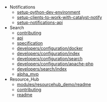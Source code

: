 - Notifications
  - [setup-python-dev-environment](notifications/setup-python-dev-environment)
  - [setup-clients-to-work-with-catalyst-notify](notifications/setup-clients-to-work-with-catalyst-notify)
  - [setup-notifications-api](notifications/setup-notifications-api)
- Search
  - [contributing](search/contributing)
  - [api](search/api)
  - [specification](search/specification)
  - [developers/configuration/docker](search/developers/configuration/docker)
  - [developers/configuration/index](search/developers/configuration/index)
  - [developers/configuration/search](search/developers/configuration/search)
  - [developers/configuration/apache-php](search/developers/configuration/apache-php)
  - [developers/search/index](search/developers/search/index)
  - [alpha_mvp](search/alpha_mvp)
- Resource_Hub
  - [modules/resourcehub_demo/readme](resource_hub/modules/resourcehub_demo/readme)
  - [contributing](resource_hub/contributing)
  - [readme](resource_hub/readme)
